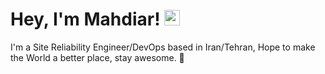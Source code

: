 # Hey, I'm Mahdiar! <img src="https://media.giphy.com/media/hvRJCLFzcasrR4ia7z/giphy.gif" width="25px">

I'm a Site Reliability Engineer/DevOps based in Iran/Tehran, Hope to make the World a better place, stay awesome. 🚀
